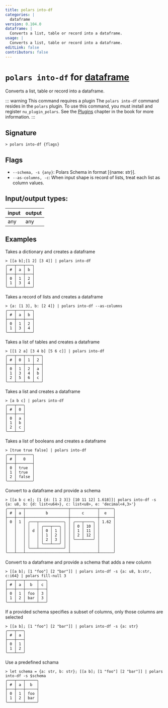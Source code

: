 ```yaml
---
title: polars into-df
categories: |
  dataframe
version: 0.104.0
dataframe: |
  Converts a list, table or record into a dataframe.
usage: |
  Converts a list, table or record into a dataframe.
editLink: false
contributors: false
---
```

<!-- This file is automatically generated. Please edit the command in https://github.com/nushell/nushell instead. -->

# `polars into-df` for [dataframe](/commands/categories/dataframe.md)

<div class='command-title'>Converts a list, table or record into a dataframe.</div>

::: warning This command requires a plugin
The `polars into-df` command resides in the `polars` plugin.
To use this command, you must install and register `nu_plugin_polars`.
See the [Plugins](/book/plugins.html) chapter in the book for more information.
:::


## Signature

```> polars into-df {flags} ```

## Flags

 -  `--schema, -s {any}`: Polars Schema in format [{name: str}].
 -  `--as-columns, -c`: When input shape is record of lists, treat each list as column values.


## Input/output types:

| input | output |
| ----- | ------ |
| any   | any    |
## Examples

Takes a dictionary and creates a dataframe
```nu
> [[a b];[1 2] [3 4]] | polars into-df
╭───┬───┬───╮
│ # │ a │ b │
├───┼───┼───┤
│ 0 │ 1 │ 2 │
│ 1 │ 3 │ 4 │
╰───┴───┴───╯

```

Takes a record of lists and creates a dataframe
```nu
> {a: [1 3], b: [2 4]} | polars into-df --as-columns
╭───┬───┬───╮
│ # │ a │ b │
├───┼───┼───┤
│ 0 │ 1 │ 2 │
│ 1 │ 3 │ 4 │
╰───┴───┴───╯

```

Takes a list of tables and creates a dataframe
```nu
> [[1 2 a] [3 4 b] [5 6 c]] | polars into-df
╭───┬───┬───┬───╮
│ # │ 0 │ 1 │ 2 │
├───┼───┼───┼───┤
│ 0 │ 1 │ 2 │ a │
│ 1 │ 3 │ 4 │ b │
│ 2 │ 5 │ 6 │ c │
╰───┴───┴───┴───╯

```

Takes a list and creates a dataframe
```nu
> [a b c] | polars into-df
╭───┬───╮
│ # │ 0 │
├───┼───┤
│ 0 │ a │
│ 1 │ b │
│ 2 │ c │
╰───┴───╯

```

Takes a list of booleans and creates a dataframe
```nu
> [true true false] | polars into-df
╭───┬───────╮
│ # │   0   │
├───┼───────┤
│ 0 │ true  │
│ 1 │ true  │
│ 2 │ false │
╰───┴───────╯

```

Convert to a dataframe and provide a schema
```nu
> [[a b c e]; [1 {d: [1 2 3]} [10 11 12] 1.618]]| polars into-df -s {a: u8, b: {d: list<u64>}, c: list<u8>, e: 'decimal<4,3>'}
╭───┬───┬───────────────────┬────────────┬──────╮
│ # │ a │         b         │     c      │  e   │
├───┼───┼───────────────────┼────────────┼──────┤
│ 0 │ 1 │ ╭───┬───────────╮ │ ╭───┬────╮ │ 1.62 │
│   │   │ │   │ ╭───┬───╮ │ │ │ 0 │ 10 │ │      │
│   │   │ │ d │ │ 0 │ 1 │ │ │ │ 1 │ 11 │ │      │
│   │   │ │   │ │ 1 │ 2 │ │ │ │ 2 │ 12 │ │      │
│   │   │ │   │ │ 2 │ 3 │ │ │ ╰───┴────╯ │      │
│   │   │ │   │ ╰───┴───╯ │ │            │      │
│   │   │ ╰───┴───────────╯ │            │      │
╰───┴───┴───────────────────┴────────────┴──────╯

```

Convert to a dataframe and provide a schema that adds a new column
```nu
> [[a b]; [1 "foo"] [2 "bar"]] | polars into-df -s {a: u8, b:str, c:i64} | polars fill-null 3
╭───┬───┬─────┬───╮
│ # │ a │  b  │ c │
├───┼───┼─────┼───┤
│ 0 │ 1 │ foo │ 3 │
│ 1 │ 2 │ bar │ 3 │
╰───┴───┴─────┴───╯

```

If a provided schema specifies a subset of columns, only those columns are selected
```nu
> [[a b]; [1 "foo"] [2 "bar"]] | polars into-df -s {a: str}
╭───┬───╮
│ # │ a │
├───┼───┤
│ 0 │ 1 │
│ 1 │ 2 │
╰───┴───╯

```

Use a predefined schama
```nu
> let schema = {a: str, b: str}; [[a b]; [1 "foo"] [2 "bar"]] | polars into-df -s $schema
╭───┬───┬─────╮
│ # │ a │  b  │
├───┼───┼─────┤
│ 0 │ 1 │ foo │
│ 1 │ 2 │ bar │
╰───┴───┴─────╯

```

